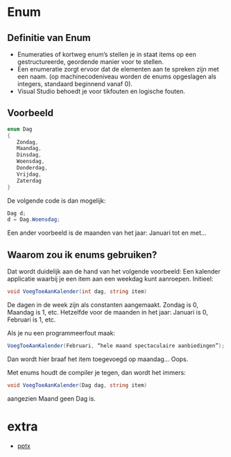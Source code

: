 # Enum

## Definitie van Enum
- Enumeraties of kortweg enum’s stellen je in staat items op een gestructureerde, geordende manier voor te stellen.
- Een enumeratie zorgt ervoor dat de elementen aan te spreken zijn met een naam. (op machinecodeniveau worden de enums opgeslagen als integers, standaard beginnend vanaf 0).
- Visual Studio behoedt je voor tikfouten en logische fouten.

## Voorbeeld

```cs
enum Dag
{
   Zondag,
   Maandag,
   Dinsdag,
   Woensdag,
   Donderdag,
   Vrijdag,
   Zaterdag
}
```


De volgende code is dan mogelijk:

```cs
Dag d;
d = Dag.Woensdag;
```

Een ander voorbeeld is de maanden van het jaar: Januari tot en met...

## Waarom zou ik enums gebruiken?

Dat wordt duidelijk aan de hand van het volgende voorbeeld:
Een kalender applicatie waarbij je een item aan een weekdag kunt aanroepen.
Initieel:

```cs
void VoegToeAanKalender(int dag, string item)
```

De dagen in de week zijn als constanten aangemaakt. Zondag is 0, Maandag is 1, etc.
Hetzelfde voor de maanden in het jaar: Januari is 0, Februari is 1, etc.

Als je nu een programmeerfout maak:

```cs
VoegToeAanKalender(Februari, “hele maand spectaculaire aanbiedingen”);
```

Dan wordt hier braaf het item toegevoegd op maandag… Oops.

Met enums houdt de compiler je tegen, dan wordt het immers:

```cs
void VoegToeAanKalender(Dag dag, string item)
```

aangezien Maand geen Dag is. 

# extra 

+ [pptx](knowEnum.pptx)
